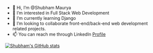 - 👋 Hi, I’m @Shubham Maurya
- 👀 I’m interested in Full Stack Web Development
- 🌱 I’m currently learning Django
- 💞️ I’m looking to collaborate front-end/back-end web development related projects.
- 📫 You can reach me through LinkedIn [Profile](https://linkedin.com/in/shubham-maurya-78a39b205)

<!---
shubham-156760530/shubham-156760530 is a ✨ special ✨ repository because its `README.md` (this file) appears on your GitHub profile.
You can click the Preview link to take a look at your changes.
--->



[![Shubham's GitHub stats](https://github-readme-stats.vercel.app/api?username=shubham-156760530&hide=contribs)](https://github.com/shubham-156760530/github-readme-stats)
